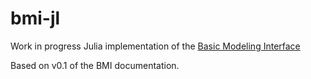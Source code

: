 # bmi-jl

Work in progress Julia implementation of the [Basic Modeling Interface](https://github.com/csdms/bmi)

Based on v0.1 of the BMI documentation.

